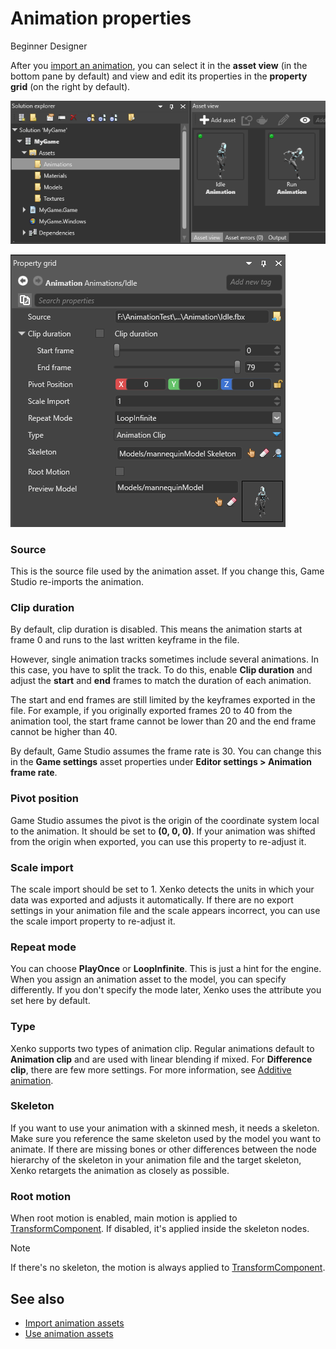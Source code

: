 # Animation properties

<span class="label label-doc-level">Beginner</span>
<span class="label label-doc-audience">Designer</span>

After you [import an animation](import-animations.md), you can select it in the **asset view** (in the bottom pane by default) and view and edit its properties in the **property grid** (on the right by default).

![Assets in asset view](media/assets-in-asset-view2.png)

![Properties](media/animations-properties.png)

### Source

This is the source file used by the animation asset. If you change this, Game Studio re-imports the animation.

### Clip duration

By default, clip duration is disabled. This means the animation starts at frame 0 and runs to the last written keyframe in the file.

However, single animation tracks sometimes include several animations. In this case, you have to split the track. To do this, enable **Clip duration** and adjust the **start** and **end** frames to match the duration of each animation.

The start and end frames are still limited by the keyframes exported in the file. For example, if you originally exported frames 20 to 40 from the animation tool, the start frame cannot be lower than 20 and the end frame cannot be higher than 40.

By default, Game Studio assumes the frame rate is 30. You can change this in the **Game settings** asset properties under **Editor settings > Animation frame rate**.
 
### Pivot position

Game Studio assumes the pivot is the origin of the coordinate system local to the animation. It should be set to **(0, 0, 0)**. If your animation was shifted from the origin when exported, you can use this property to re-adjust it.

### Scale import

The scale import should be set to 1. Xenko detects the units in which your data was exported and adjusts it automatically. If there are no export settings in your animation file and the scale appears incorrect, you can use the scale import property to re-adjust it.

### Repeat mode

You can choose **PlayOnce** or **LoopInfinite**. This is just a hint for the engine. When you assign an animation asset to the model, you can specify differently. If you don't specify the mode later, Xenko uses the attribute you set here by default.
 
### Type

Xenko supports two types of animation clip. Regular animations default to **Animation clip** and are used with linear blending if mixed. For **Difference clip**, there are few more settings. For more information, see [Additive animation](additive-animation.md).

### Skeleton

If you want to use your animation with a skinned mesh, it needs a skeleton. Make sure you reference the same skeleton used by the model you want to animate. If there are missing bones or other differences between the node hierarchy of the skeleton in your animation file and the target skeleton, Xenko retargets the animation as closely as possible.

### Root motion

When root motion is enabled, main motion is applied to [TransformComponent](xref:SiliconStudio.Xenko.Engine.TransformComponent). If disabled, it's applied inside the skeleton nodes.
    
>[!Note]
>If there's no skeleton, the motion is always applied to [TransformComponent](xref:SiliconStudio.Xenko.Engine.TransformComponent).

## See also

* [Import animation assets](import-animation-assets.md)
* [Use animation assets](set-up-animations.md)
